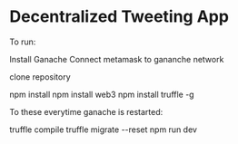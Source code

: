 # Decentralized Tweeting App

To run:

Install Ganache
Connect metamask to gananche network

clone repository

npm install
npm install web3
npm install truffle -g

To these everytime ganache is restarted: 

truffle compile
truffle migrate --reset
npm run dev

